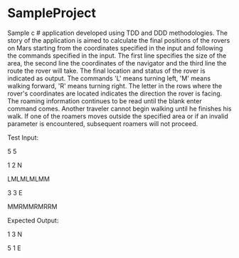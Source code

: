 # SampleProject

Sample c # application developed using TDD and DDD methodologies. The story of the application is aimed to calculate the final positions of the rovers on
Mars starting from the coordinates specified in the input and following the commands specified in the input. The first line specifies the size of the area,
the second line the coordinates of the navigator and the third line the route the rover will take. The final location and status of the rover is indicated as output.
The commands 'L' means turning left, 'M' means walking forward, 'R' means turning right. The letter in the rows where the rover's coordinates are located indicates
the direction the rover is facing. The roaming information continues to be read until the blank enter command comes. Another traveler cannot begin walking until
he finishes his walk. If one of the roamers moves outside the specified area or if an invalid parameter is encountered, subsequent roamers will not proceed.

Test Input:

5 5

1 2 N

LMLMLMLMM

3 3 E

MMRMMRMRRM

Expected Output:

1 3 N

5 1 E
